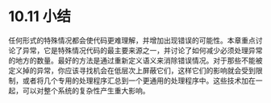 # 10.11 小结

任何形式的特殊情况都会使代码更难理解，并增加出现错误的可能性。本章重点讨论了异常，它是特殊情况代码的最主要来源之一，并讨论了如何减少必须处理异常的地方的数量。最好的方法是通过重新定义语义来消除错误情况。对于那些不能被定义掉的异常，你应该寻找机会在低层次上屏蔽它们，这样它们的影响就会受到限制，或者将几个专用的处理程序汇总到一个更通用的处理程序中。这些技术加在一起，可以对整个系统的复杂性产生重大影响。
